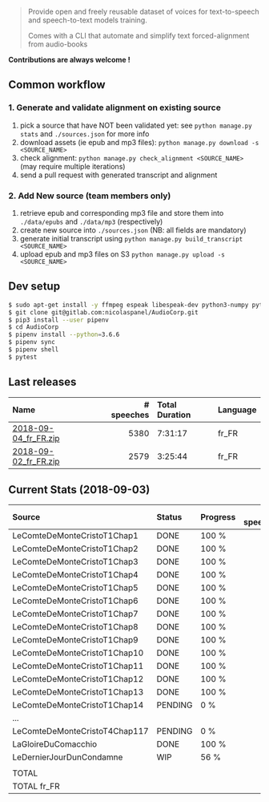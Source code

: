 > Provide open and freely reusable dataset of voices for text-to-speech and speech-to-text models training.
>
> Comes with a CLI that automate and simplify text forced-alignment from audio-books

**Contributions are always welcome !** 


## Common workflow

### 1. Generate and validate alignment on existing source

1. pick a source that have NOT been validated yet: see `python manage.py stats` and `./sources.json` for more info
2. download assets (ie epub and mp3 files): `python manage.py download -s <SOURCE_NAME>`
3. check alignment: `python manage.py check_alignment <SOURCE_NAME>` (may require multiple iterations)
4. send a pull request with generated transcript and alignment

### 2. Add New source (team members only)

1. retrieve epub and corresponding mp3 file and store them into `./data/epubs` and `./data/mp3` (respectively)
2. create new source into `./sources.json` (NB: all fields are mandatory)
3. generate initial transcript using `python manage.py build_transcript <SOURCE_NAME>`
4. upload epub and mp3 files on S3 `python manage.py upload -s <SOURCE_NAME>` 


## Dev setup 

```sh
$ sudo apt-get install -y ffmpeg espeak libespeak-dev python3-numpy python-numpy libncurses-dev libncursesw5-dev sox libsqlite3-dev
$ git clone git@gitlab.com:nicolaspanel/AudioCorp.git
$ pip3 install --user pipenv
$ cd AudioCorp
$ pipenv install --python=3.6.6
$ pipenv sync
$ pipenv shell
$ pytest
```


## Last releases

| Name                                                                                               |   # speeches | Total Duration   | Language   |
|:---------------------------------------------------------------------------------------------------|-------------:|:-----------------|:-----------|
| [2018-09-04_fr_FR.zip](https://s3.eu-west-3.amazonaws.com/audiocorp/releases/2018-09-04_fr_FR.zip) |         5380 | 7:31:17          | fr_FR      |
| [2018-09-02_fr_FR.zip](https://s3.eu-west-3.amazonaws.com/audiocorp/releases/2018-09-02_fr_FR.zip) |         2579 | 3:25:44          | fr_FR      |



## Current Stats (2018-09-03)

| Source                        | Status   | Progress   |   # speeches | Speeches Duration   | Language   |
|:------------------------------|:---------|:-----------|-------------:|:--------------------|:-----------|
| LeComteDeMonteCristoT1Chap1   | DONE     | 100 %      |          235 | 0:19:57.613000      | fr_FR      |
| LeComteDeMonteCristoT1Chap2   | DONE     | 100 %      |          205 | 0:15:52.458000      | fr_FR      |
| LeComteDeMonteCristoT1Chap3   | DONE     | 100 %      |          289 | 0:26:08.636000      | fr_FR      |
| LeComteDeMonteCristoT1Chap4   | DONE     | 100 %      |          192 | 0:14:53.025000      | fr_FR      |
| LeComteDeMonteCristoT1Chap5   | DONE     | 100 %      |          345 | 0:28:44.031000      | fr_FR      |
| LeComteDeMonteCristoT1Chap6   | DONE     | 100 %      |          234 | 0:22:33.132000      | fr_FR      |
| LeComteDeMonteCristoT1Chap7   | DONE     | 100 %      |          267 | 0:26:39.812000      | fr_FR      |
| LeComteDeMonteCristoT1Chap8   | DONE     | 100 %      |          286 | 0:27:46.410000      | fr_FR      |
| LeComteDeMonteCristoT1Chap9   | DONE     | 100 %      |          141 | 0:13:41.718000      | fr_FR      |
| LeComteDeMonteCristoT1Chap10  | DONE     | 100 %      |          209 | 0:17:53.854000      | fr_FR      |
| LeComteDeMonteCristoT1Chap11  | DONE     | 100 %      |          217 | 0:17:36.642000      | fr_FR      |
| LeComteDeMonteCristoT1Chap12  | DONE     | 100 %      |          196 | 0:17:06.130000      | fr_FR      |
| LeComteDeMonteCristoT1Chap13  | DONE     | 100 %      |          201 | 0:21:32.854000      | fr_FR      |
| LeComteDeMonteCristoT1Chap14  | PENDING  | 0 %        |            0 | 0:00:00             | fr_FR      |
| ... |
| LeComteDeMonteCristoT4Chap117 | PENDING  | 0 %        |            0 | 0:00:00             | fr_FR      |
| LaGloireDuComacchio           | DONE     | 100 %      |         1313 | 1:40:08.420000      | fr_FR      |
| LeDernierJourDunCondamne      | WIP      | 56 %       |         1050 | 1:20:42.666000      | fr_FR      |
|                               |          |            |              |                     |            |
| TOTAL                         |          |            |         5380 | 7:31:17.401000      |            |
| TOTAL fr_FR                   |          |            |         5380 | 7:31:17.401000      | fr_FR      |
